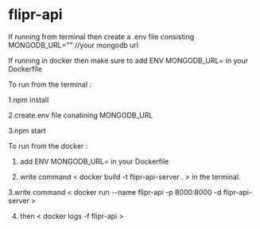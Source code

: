 # flipr-api

If running from terminal then create a .env file consisting MONGODB_URL=""   //your mongodb url 

If running in docker then make sure to add ENV MONGODB_URL=<your mongodb url> in your Dockerfile


To run from the terminal :

1.npm install 

2.create.env file conatining MONGODB_URL

3.npm start


To run from the docker :

1. add ENV MONGODB_URL=<your mongodb url>  in your Dockerfile
  
2. write command <  docker build -t flipr-api-server . > in the terminal.
  
3.write command  < docker run --name flipr-api -p 8000:8000 -d flipr-api-server >
  
4. then < docker logs -f flipr-api >
